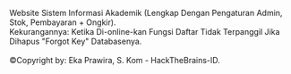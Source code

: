 Website Sistem Informasi Akademik (Lengkap Dengan Pengaturan Admin, Stok, Pembayaran + Ongkir).
<br>
Kekurangannya: Ketika Di-online-kan Fungsi Daftar Tidak Terpanggil Jika Dihapus "Forgot Key" Databasenya.
<br><br>
©Copyright by: Eka Prawira, S. Kom - HackTheBrains-ID.
